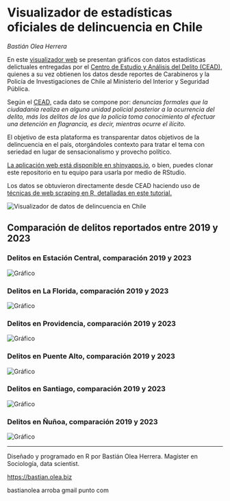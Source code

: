 # Visualizador de estadísticas oficiales de delincuencia en Chile


_Bastián Olea Herrera_

En este [visualizador web](https://bastianoleah.shinyapps.io/delincuencia_chile) se presentan gráficos con datos estadísticas delictuales entregadas por el [Centro de Estudio y Análisis del Delito (CEAD),](https://cead.spd.gov.cl/estadisticas-delictuales/) quienes a su vez obtienen los datos desde reportes de Carabineros y la Policía de Investigaciones de Chile al Ministerio del Interior y Seguridad Pública.

Según el [CEAD,](https://cead.spd.gov.cl/estadisticas-delictuales/) cada dato se compone por: _denuncias formales que la ciudadanía realiza en alguna unidad policial posterior a la ocurrencia del delito, más los delitos de los que la policía toma conocimiento al efectuar una detención en flagrancia, es decir, mientras ocurre el ilícito._

El objetivo de esta plataforma es transparentar datos objetivos de la delincuencia en el país, otorgándoles contexto para tratar el tema con seriedad en lugar de sensacionalismo y provecho político.

[La aplicación web está disponible en shinyapps.io](https://bastianoleah.shinyapps.io/delincuencia_chile), o bien, puedes clonar este repositorio en tu equipo para usarla por medio de RStudio.

Los datos se obtuvieron directamente desde CEAD haciendo uso de [técnicas de web scraping en R, detalladas en este tutorial.](https://bastianolea.github.io/tutorial_r_datos_delincuencia/)

![Visualizador de datos de delincuencia en Chile](otros/pantallazo_delincuencia_chile.jpg "Visualizador de datos de delincuencia en Chile")


## Comparación de delitos reportados entre 2019 y 2023

### Delitos en Estación Central, comparación 2019 y 2023
![Gráfico](graficos/grafico_comparativo_tasa_estación_central_2019_2023.png)

### Delitos en La Florida, comparación 2019 y 2023
![Gráfico](graficos/grafico_comparativo_tasa_la_florida_2019_2023.png)

### Delitos en Providencia, comparación 2019 y 2023
![Gráfico](graficos/grafico_comparativo_tasa_providencia_2019_2023.png)

### Delitos en Puente Alto, comparación 2019 y 2023
![Gráfico](graficos/grafico_comparativo_tasa_puente_alto_2019_2023.png)

### Delitos en Santiago, comparación 2019 y 2023
![Gráfico](graficos/grafico_comparativo_tasa_santiago_2019_2023.png)

### Delitos en Ñuñoa, comparación 2019 y 2023
![Gráfico](graficos/grafico_comparativo_tasa_ñuñoa_2019_2023.png)


----

Diseñado y programado en R por Bastián Olea Herrera. Magíster en Sociología, data scientist.

https://bastian.olea.biz

bastianolea arroba gmail punto com
